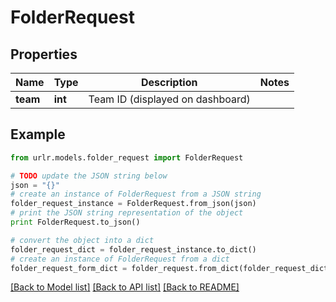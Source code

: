 # FolderRequest


## Properties

Name | Type | Description | Notes
------------ | ------------- | ------------- | -------------
**team** | **int** | Team ID (displayed on dashboard) | 

## Example

```python
from urlr.models.folder_request import FolderRequest

# TODO update the JSON string below
json = "{}"
# create an instance of FolderRequest from a JSON string
folder_request_instance = FolderRequest.from_json(json)
# print the JSON string representation of the object
print FolderRequest.to_json()

# convert the object into a dict
folder_request_dict = folder_request_instance.to_dict()
# create an instance of FolderRequest from a dict
folder_request_form_dict = folder_request.from_dict(folder_request_dict)
```
[[Back to Model list]](../README.md#documentation-for-models) [[Back to API list]](../README.md#documentation-for-api-endpoints) [[Back to README]](../README.md)


